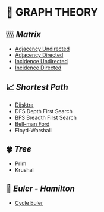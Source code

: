 #  🌱 GRAPH THEORY
##  🏼 *Matrix*
- [Adjacency Undirected](https://github.com/ltaamlee/DISCRETE-MATHEMATICS/blob/main/Graph%20Theory/Adjacency%20Matrix%20Undirected%20Graph.cpp)
- [Adjacency Directed](https://github.com/ltaamlee/DISCRETE-MATHEMATICS/blob/main/Graph%20Theory/Adjacency%20Matrix%20Directed%20Graph.cpp)
- [Incidence Undirected](https://github.com/ltaamlee/DISCRETE-MATHEMATICS/blob/main/Graph%20Theory/Incidence%20Matrix%20Undirected%20Graph.cpp)
- [Incidence Directed](https://github.com/ltaamlee/DISCRETE-MATHEMATICS/blob/main/Graph%20Theory/Incidence%20Matrix%20Directed%20Graph.cpp)
## 📈 *Shortest Path*
- [Dijsktra](https://github.com/ltaamlee/DISCRETE-MATHEMATICS/blob/main/Graph%20Theory/DIJSKTRA.cpp)
- DFS Depth First Search
- BFS Breadth First Search
- [Bell-man Ford](https://github.com/ltaamlee/DISCRETE-MATHEMATICS/blob/main/Graph%20Theory/BELL-MAN%20FORD.cpp)
- Floyd-Warshall
## 🍀 *Tree*
- Prim
- Krushal
## 🌌 *Euler - Hamilton*
- [Cycle Euler](https://github.com/ltaamlee/DISCRETE-MATHEMATICS/blob/main/Graph%20Theory/Cycle%20EULER.cpp)
